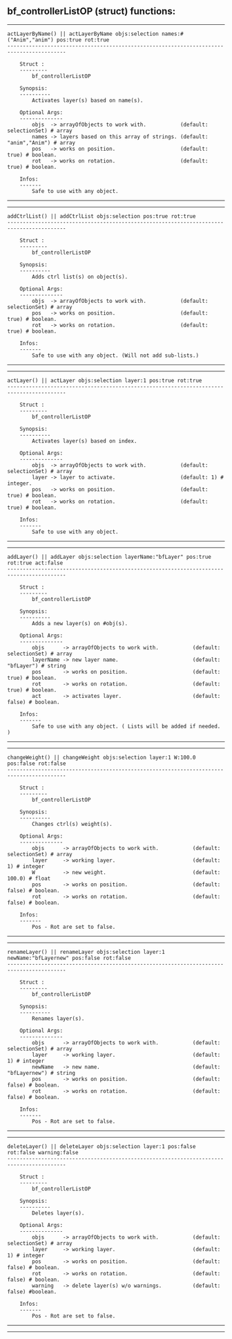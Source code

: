 bf_controllerListOP (struct) functions:
---------------------------------------------------------------------------------------------------
---------------------------------------------------------------------------------------------------
	actLayerByName() || actLayerByName objs:selection names:#("Anim","anim") pos:true rot:true
	-----------------------------------------------------------------------------------------
		
		Struct :
		---------
			bf_controllerListOP
		
		Synopsis:
		----------
			Activates layer(s) based on name(s).
		
		Optional Args:
		--------------
			objs  -> arrayOfObjects to work with.           (default: selectionSet) # array
			names -> layers based on this array of strings. (default: "anim","Anim") # array
			pos   -> works on position.                     (default: true) # boolean.
			rot   -> works on rotation.                     (default: true) # boolean.
			
		Infos:
		-------
			Safe to use with any object.
			
			
			
			
			
-----------------------------------------------------------------------------------------
-----------------------------------------------------------------------------------------
	addCtrlList() || addCtrlList objs:selection pos:true rot:true
	-----------------------------------------------------------------------------------------
					
		Struct :
		---------
			bf_controllerListOP
					
		Synopsis:
		----------
			Adds ctrl list(s) on object(s).
					
		Optional Args:
		--------------
			objs  -> arrayOfObjects to work with.           (default: selectionSet) # array
			pos   -> works on position.                     (default: true) # boolean.
			rot   -> works on rotation.                     (default: true) # boolean.
						
		Infos:
		-------
			Safe to use with any object. (Will not add sub-lists.)
	
			
	
	

-----------------------------------------------------------------------------------------
-----------------------------------------------------------------------------------------
	actLayer() || actLayer objs:selection layer:1 pos:true rot:true
	-----------------------------------------------------------------------------------------
					
		Struct :
		---------
			bf_controllerListOP
					
		Synopsis:
		----------
			Activates layer(s) based on index.
					
		Optional Args:
		--------------
			objs  -> arrayOfObjects to work with.           (default: selectionSet) # array
			layer -> layer to activate.                     (default: 1) # integer.
			pos   -> works on position.                     (default: true) # boolean.
			rot   -> works on rotation.                     (default: true) # boolean.
						
		Infos:
		-------
			Safe to use with any object.
	
			
			
			
---------------------------------------------------------------------------------------------------
---------------------------------------------------------------------------------------------------
	addLayer() || addLayer objs:selection layerName:"bfLayer" pos:true rot:true act:false
	-----------------------------------------------------------------------------------------
					
		Struct :
		---------
			bf_controllerListOP
					
		Synopsis:
		----------
			Adds a new layer(s) on #obj(s).
					
		Optional Args:
		--------------
			objs      -> arrayOfObjects to work with.           (default: selectionSet) # array
			layerName -> new layer name.                        (default: "bfLayer") # string
			pos       -> works on position.                     (default: true) # boolean.
			rot       -> works on rotation.                     (default: true) # boolean.
			act       -> activates layer.                       (default: false) # boolean.
						
		Infos:
		-------
			Safe to use with any object. ( Lists will be added if needed. )

			
			
		
--------------------------------------------------------------------------------------------------
--------------------------------------------------------------------------------------------------
	changeWeight() || changeWeight objs:selection layer:1 W:100.0 pos:false rot:false
	-----------------------------------------------------------------------------------------
					
		Struct :
		---------
			bf_controllerListOP
				
		Synopsis:
		----------
			Changes ctrl(s) weight(s).
				
		Optional Args:
		--------------
			objs      -> arrayOfObjects to work with.           (default: selectionSet) # array
			layer     -> working layer.                         (default: 1) # integer
			W         -> new weight.                            (default: 100.0) # float
			pos       -> works on position.                     (default: false) # boolean.
			rot       -> works on rotation.                     (default: false) # boolean.
						
		Infos:
		-------
			Pos - Rot are set to false.
			
			
		
--------------------------------------------------------------------------------------------------
--------------------------------------------------------------------------------------------------
	renameLayer() || renameLayer objs:selection layer:1 newName:"bfLayernew" pos:false rot:false
	-----------------------------------------------------------------------------------------
					
		Struct :
		---------
			bf_controllerListOP
				
		Synopsis:
		----------
			Renames layer(s).
				
		Optional Args:
		--------------
			objs      -> arrayOfObjects to work with.           (default: selectionSet) # array
			layer     -> working layer.                         (default: 1) # integer
			newName   -> new name.                              (default: "bfLayernew") # string
			pos       -> works on position.                     (default: false) # boolean.
			rot       -> works on rotation.                     (default: false) # boolean.
						
		Infos:
		-------
			Pos - Rot are set to false.
			
			
		
--------------------------------------------------------------------------------------------------
--------------------------------------------------------------------------------------------------
	deleteLayer() || deleteLayer objs:selection layer:1 pos:false rot:false warning:false 
	-----------------------------------------------------------------------------------------
					
		Struct :
		---------
			bf_controllerListOP
				
		Synopsis:
		----------
			Deletes layer(s).
				
		Optional Args:
		--------------
			objs      -> arrayOfObjects to work with.           (default: selectionSet) # array
			layer     -> working layer.                         (default: 1) # integer
			pos       -> works on position.                     (default: false) # boolean.
			rot       -> works on rotation.                     (default: false) # boolean.
			warning   -> delete layer(s) w/o warnings.			(default: false) #boolean.
						
		Infos:
		-------
			Pos - Rot are set to false.
			
			
		
		
--------------------------------------------------------------------------------------------------
--------------------------------------------------------------------------------------------------